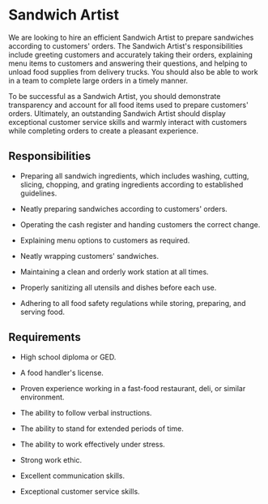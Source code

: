 # Sandwich Artist

We are looking to hire an efficient Sandwich Artist to prepare sandwiches according to customers' orders. The Sandwich Artist's responsibilities include greeting customers and accurately taking their orders, explaining menu items to customers and answering their questions, and helping to unload food supplies from delivery trucks. You should also be able to work in a team to complete large orders in a timely manner.

To be successful as a Sandwich Artist, you should demonstrate transparency and account for all food items used to prepare customers' orders. Ultimately, an outstanding Sandwich Artist should display exceptional customer service skills and warmly interact with customers while completing orders to create a pleasant experience.

## Responsibilities

* Preparing all sandwich ingredients, which includes washing, cutting, slicing, chopping, and grating ingredients according to established guidelines.

* Neatly preparing sandwiches according to customers' orders.

* Operating the cash register and handing customers the correct change.

* Explaining menu options to customers as required.

* Neatly wrapping customers' sandwiches.

* Maintaining a clean and orderly work station at all times.

* Properly sanitizing all utensils and dishes before each use.

* Adhering to all food safety regulations while storing, preparing, and serving food.

## Requirements

* High school diploma or GED.

* A food handler's license.

* Proven experience working in a fast-food restaurant, deli, or similar environment.

* The ability to follow verbal instructions.

* The ability to stand for extended periods of time.

* The ability to work effectively under stress.

* Strong work ethic.

* Excellent communication skills.

* Exceptional customer service skills.

